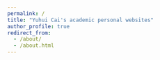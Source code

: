 ```yaml
---
permalink: /
title: "Yuhui Cai's academic personal websites"
author_profile: true
redirect_from: 
  - /about/
  - /about.html
---
```

